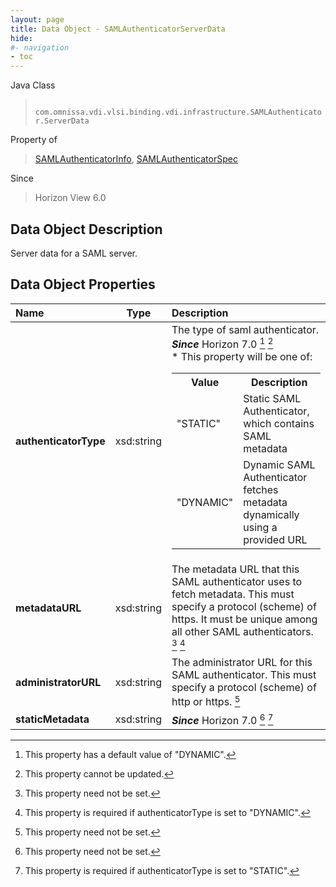 ```yaml
---
layout: page
title: Data Object - SAMLAuthenticatorServerData
hide:
#- navigation
- toc
---
```






Java Class
> ` com.omnissa.vdi.vlsi.binding.vdi.infrastructure.SAMLAuthenticator.ServerData`

Property of
> [SAMLAuthenticatorInfo](vdi.infrastructure.SAMLAuthenticator.SAMLAuthenticatorInfo.md#field_detail), [SAMLAuthenticatorSpec](vdi.infrastructure.SAMLAuthenticator.SAMLAuthenticatorSpec.md#field_detail)

Since
> Horizon View 6.0


## Data Object Description

Server data for a SAML server.

## Data Object Properties

 Name | Type | Description
:---|:---:|:---
**authenticatorType**|  xsd:string|  The type of saml authenticator.  **_Since_** Horizon 7.0 [^299] [^2] <br>* This property will be one of:<br><table><tr><th>Value</th><th>Description</th></tr><tr><td>"STATIC"</td><td>Static SAML Authenticator, which contains SAML metadata</td></tr><tr><td>"DYNAMIC"</td><td>Dynamic SAML Authenticator fetches metadata dynamically using a provided URL</td></tr></table>
**metadataURL**|  xsd:string|  The metadata URL that this SAML authenticator uses to fetch metadata. This must specify a protocol (scheme) of https. It must be unique among all other SAML authenticators. [^1] [^300]
**administratorURL**|  xsd:string|  The administrator URL for this SAML authenticator. This must specify a protocol (scheme) of http or https. [^1]
**staticMetadata**|  xsd:string|  **_Since_** Horizon 7.0 [^1] [^301]


 


[^1]: This property need not be set.
[^2]: This property cannot be updated.
[^299]: This property has a default value of "DYNAMIC".
[^300]: This property is required if authenticatorType is set to "DYNAMIC".
[^301]: This property is required if authenticatorType is set to "STATIC".